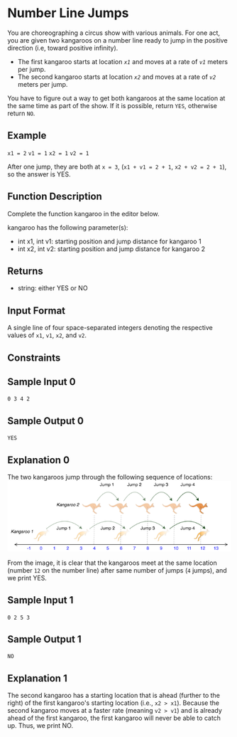 # Number Line Jumps
You are choreographing a circus show with various animals. For one act, you are given two kangaroos on a number line ready to jump in the positive direction (i.e, toward positive infinity).

- The first kangaroo starts at location *`x1`* and moves at a rate of *`v1`* meters per jump.
- The second kangaroo starts at location *`x2`* and moves at a rate of *`v2`* meters per jump.

You have to figure out a way to get both kangaroos at the same location at the same time as part of the show. If it is possible, return `YES`, otherwise return `NO`.

## Example
`x1 = 2`
`v1 = 1`
`x2 = 1`
`v2 = 1`

After one jump, they are both at `x = 3`, (`x1 + v1 = 2 + 1`, `x2 + v2 = 2 + 1`), so the answer is YES.

## Function Description

Complete the function kangaroo in the editor below.

kangaroo has the following parameter(s):

- int x1, int v1: starting position and jump distance for kangaroo 1
- int x2, int v2: starting position and jump distance for kangaroo 2

## Returns
- string: either YES or NO

## Input Format

A single line of four space-separated integers denoting the respective values of `x1`, `v1`, `x2`, and `v2`.

## Constraints

## Sample Input 0
```
0 3 4 2
```
## Sample Output 0
```
YES
```
## Explanation 0

The two kangaroos jump through the following sequence of locations:
![alt text](image.png)

From the image, it is clear that the kangaroos meet at the same location (number `12` on the number line) after same number of jumps (`4` jumps), and we print YES.

## Sample Input 1
```
0 2 5 3
```
## Sample Output 1
```
NO
```
## Explanation 1

The second kangaroo has a starting location that is ahead (further to the right) of the first kangaroo's starting location (i.e., `x2 > x1`). Because the second kangaroo moves at a faster rate (meaning `v2 > v1`) and is already ahead of the first kangaroo, the first kangaroo will never be able to catch up. Thus, we print NO. 